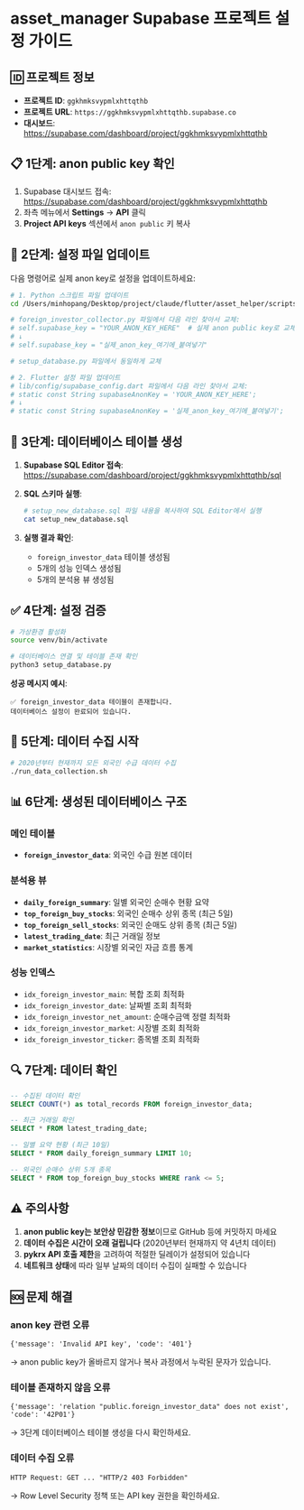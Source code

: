 # asset_manager Supabase 프로젝트 설정 가이드

## 🆔 프로젝트 정보
- **프로젝트 ID**: `ggkhmksvypmlxhttqthb`
- **프로젝트 URL**: `https://ggkhmksvypmlxhttqthb.supabase.co`
- **대시보드**: https://supabase.com/dashboard/project/ggkhmksvypmlxhttqthb

## 📋 1단계: anon public key 확인

1. Supabase 대시보드 접속: https://supabase.com/dashboard/project/ggkhmksvypmlxhttqthb
2. 좌측 메뉴에서 **Settings** → **API** 클릭
3. **Project API keys** 섹션에서 `anon public` 키 복사

## 🔧 2단계: 설정 파일 업데이트

다음 명령어로 실제 anon key로 설정을 업데이트하세요:

```bash
# 1. Python 스크립트 파일 업데이트
cd /Users/minhopang/Desktop/project/claude/flutter/asset_helper/scripts

# foreign_investor_collector.py 파일에서 다음 라인 찾아서 교체:
# self.supabase_key = "YOUR_ANON_KEY_HERE"  # 실제 anon public key로 교체 필요
# ↓
# self.supabase_key = "실제_anon_key_여기에_붙여넣기"

# setup_database.py 파일에서 동일하게 교체

# 2. Flutter 설정 파일 업데이트
# lib/config/supabase_config.dart 파일에서 다음 라인 찾아서 교체:
# static const String supabaseAnonKey = 'YOUR_ANON_KEY_HERE';
# ↓  
# static const String supabaseAnonKey = '실제_anon_key_여기에_붙여넣기';
```

## 💾 3단계: 데이터베이스 테이블 생성

1. **Supabase SQL Editor 접속**:
   https://supabase.com/dashboard/project/ggkhmksvypmlxhttqthb/sql

2. **SQL 스키마 실행**:
   ```bash
   # setup_new_database.sql 파일 내용을 복사하여 SQL Editor에서 실행
   cat setup_new_database.sql
   ```

3. **실행 결과 확인**:
   - `foreign_investor_data` 테이블 생성됨
   - 5개의 성능 인덱스 생성됨
   - 5개의 분석용 뷰 생성됨

## ✅ 4단계: 설정 검증

```bash
# 가상환경 활성화
source venv/bin/activate

# 데이터베이스 연결 및 테이블 존재 확인
python3 setup_database.py
```

**성공 메시지 예시**:
```
✅ foreign_investor_data 테이블이 존재합니다.
데이터베이스 설정이 완료되어 있습니다.
```

## 🚀 5단계: 데이터 수집 시작

```bash
# 2020년부터 현재까지 모든 외국인 수급 데이터 수집
./run_data_collection.sh
```

## 📊 6단계: 생성된 데이터베이스 구조

### 메인 테이블
- **`foreign_investor_data`**: 외국인 수급 원본 데이터

### 분석용 뷰
- **`daily_foreign_summary`**: 일별 외국인 순매수 현황 요약
- **`top_foreign_buy_stocks`**: 외국인 순매수 상위 종목 (최근 5일)
- **`top_foreign_sell_stocks`**: 외국인 순매도 상위 종목 (최근 5일)
- **`latest_trading_date`**: 최근 거래일 정보
- **`market_statistics`**: 시장별 외국인 자금 흐름 통계

### 성능 인덱스
- `idx_foreign_investor_main`: 복합 조회 최적화
- `idx_foreign_investor_date`: 날짜별 조회 최적화
- `idx_foreign_investor_net_amount`: 순매수금액 정렬 최적화
- `idx_foreign_investor_market`: 시장별 조회 최적화
- `idx_foreign_investor_ticker`: 종목별 조회 최적화

## 🔍 7단계: 데이터 확인

```sql
-- 수집된 데이터 확인
SELECT COUNT(*) as total_records FROM foreign_investor_data;

-- 최근 거래일 확인
SELECT * FROM latest_trading_date;

-- 일별 요약 현황 (최근 10일)
SELECT * FROM daily_foreign_summary LIMIT 10;

-- 외국인 순매수 상위 5개 종목
SELECT * FROM top_foreign_buy_stocks WHERE rank <= 5;
```

## ⚠️ 주의사항

1. **anon public key는 보안상 민감한 정보**이므로 GitHub 등에 커밋하지 마세요
2. **데이터 수집은 시간이 오래 걸립니다** (2020년부터 현재까지 약 4년치 데이터)
3. **pykrx API 호출 제한**을 고려하여 적절한 딜레이가 설정되어 있습니다
4. **네트워크 상태**에 따라 일부 날짜의 데이터 수집이 실패할 수 있습니다

## 🆘 문제 해결

### anon key 관련 오류
```
{'message': 'Invalid API key', 'code': '401'}
```
→ anon public key가 올바르지 않거나 복사 과정에서 누락된 문자가 있습니다.

### 테이블 존재하지 않음 오류
```
{'message': 'relation "public.foreign_investor_data" does not exist', 'code': '42P01'}
```
→ 3단계 데이터베이스 테이블 생성을 다시 확인하세요.

### 데이터 수집 오류
```
HTTP Request: GET ... "HTTP/2 403 Forbidden"
```
→ Row Level Security 정책 또는 API key 권한을 확인하세요.